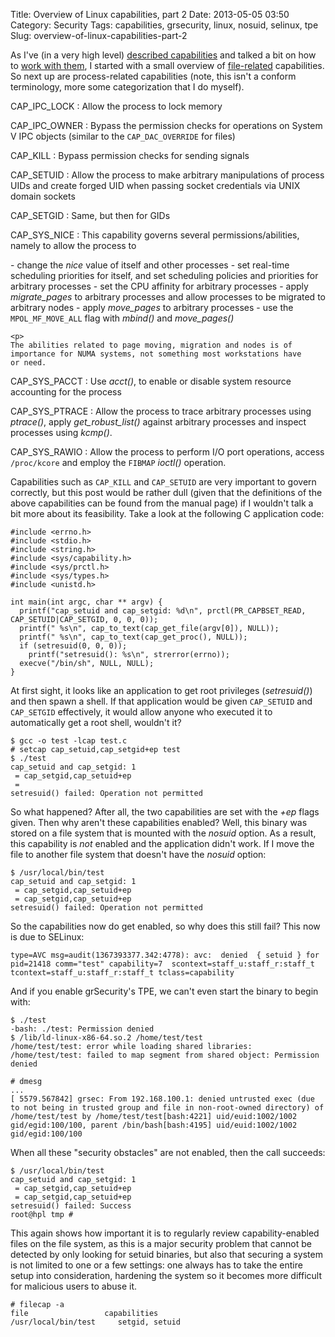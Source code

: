 Title: Overview of Linux capabilities, part 2
Date: 2013-05-05 03:50
Category: Security
Tags: capabilities, grsecurity, linux, nosuid, selinux, tpe
Slug: overview-of-linux-capabilities-part-2

As I've (in a very high level) [described
capabilities](http://blog.siphos.be/2013/05/capabilities-a-short-intro/)
and talked a bit on how to [work with
them](http://blog.siphos.be/2013/05/restricting-and-granting-capabilities/),
I started with a small overview of
[file-related](http://blog.siphos.be/2013/05/overview-of-linux-capabilities-part-1/)
capabilities. So next up are process-related capabilities (note, this
isn't a conform terminology, more some categorization that I do myself).

CAP\_IPC\_LOCK
:   Allow the process to lock memory

CAP\_IPC\_OWNER
:   Bypass the permission checks for operations on System V IPC objects
    (similar to the `CAP_DAC_OVERRIDE` for files)

CAP\_KILL
:   Bypass permission checks for sending signals

CAP\_SETUID
:   Allow the process to make arbitrary manipulations of process UIDs
    and create forged UID when passing socket credentials via UNIX
    domain sockets

CAP\_SETGID
:   Same, but then for GIDs

CAP\_SYS\_NICE
:   This capability governs several permissions/abilities, namely to
    allow the process to
    </p>
    -   change the *nice* value of itself and other processes
    -   set real-time scheduling priorities for itself, and set
        scheduling policies and priorities for arbitrary processes
    -   set the CPU affinity for arbitrary processes
    -   apply *migrate\_pages* to arbitrary processes and allow
        processes to be migrated to arbitrary nodes
    -   apply *move\_pages* to arbitrary processes
    -   use the `MPOL_MF_MOVE_ALL` flag with *mbind()* and
        *move\_pages()*

    <p>
    The abilities related to page moving, migration and nodes is of
    importance for NUMA systems, not something most workstations have
    or need.

CAP\_SYS\_PACCT
:   Use *acct()*, to enable or disable system resource accounting for
    the process

CAP\_SYS\_PTRACE
:   Allow the process to trace arbitrary processes using *ptrace()*,
    apply *get\_robust\_list()* against arbitrary processes and inspect
    processes using *kcmp()*.

CAP\_SYS\_RAWIO
:   Allow the process to perform I/O port operations, access
    `/proc/kcore` and employ the `FIBMAP` *ioctl()* operation.

Capabilities such as `CAP_KILL` and `CAP_SETUID` are very important to
govern correctly, but this post would be rather dull (given that the
definitions of the above capabilities can be found from the manual page)
if I wouldn't talk a bit more about its feasibility. Take a look at the
following C application code:

    #include <errno.h>
    #include <stdio.h>
    #include <string.h>
    #include <sys/capability.h>
    #include <sys/prctl.h>
    #include <sys/types.h>
    #include <unistd.h>

    int main(int argc, char ** argv) {
      printf("cap_setuid and cap_setgid: %d\n", prctl(PR_CAPBSET_READ, CAP_SETUID|CAP_SETGID, 0, 0, 0));
      printf(" %s\n", cap_to_text(cap_get_file(argv[0]), NULL));
      printf(" %s\n", cap_to_text(cap_get_proc(), NULL));
      if (setresuid(0, 0, 0));
        printf("setresuid(): %s\n", strerror(errno));
      execve("/bin/sh", NULL, NULL);
    }

At first sight, it looks like an application to get root privileges
(*setresuid()*) and then spawn a shell. If that application would be
given `CAP_SETUID` and `CAP_SETGID` effectively, it would allow anyone
who executed it to automatically get a root shell, wouldn't it?

    $ gcc -o test -lcap test.c
    # setcap cap_setuid,cap_setgid+ep test
    $ ./test
    cap_setuid and cap_setgid: 1
     = cap_setgid,cap_setuid+ep
     =
    setresuid() failed: Operation not permitted

So what happened? After all, the two capabilities are set with the *+ep*
flags given. Then why aren't these capabilities enabled? Well, this
binary was stored on a file system that is mounted with the *nosuid*
option. As a result, this capability is *not* enabled and the
application didn't work. If I move the file to another file system that
doesn't have the *nosuid* option:

    $ /usr/local/bin/test
    cap_setuid and cap_setgid: 1
     = cap_setgid,cap_setuid+ep
     = cap_setgid,cap_setuid+ep
    setresuid() failed: Operation not permitted

So the capabilities now do get enabled, so why does this still fail?
This now is due to SELinux:

    type=AVC msg=audit(1367393377.342:4778): avc:  denied  { setuid } for  pid=21418 comm="test" capability=7  scontext=staff_u:staff_r:staff_t tcontext=staff_u:staff_r:staff_t tclass=capability

And if you enable grSecurity's TPE, we can't even start the binary to
begin with:

    $ ./test
    -bash: ./test: Permission denied
    $ /lib/ld-linux-x86-64.so.2 /home/test/test
    /home/test/test: error while loading shared libraries: /home/test/test: failed to map segment from shared object: Permission denied

    # dmesg
    ...
    [ 5579.567842] grsec: From 192.168.100.1: denied untrusted exec (due to not being in trusted group and file in non-root-owned directory) of /home/test/test by /home/test/test[bash:4221] uid/euid:1002/1002 gid/egid:100/100, parent /bin/bash[bash:4195] uid/euid:1002/1002 gid/egid:100/100

When all these "security obstacles" are not enabled, then the call
succeeds:

    $ /usr/local/bin/test
    cap_setuid and cap_setgid: 1
     = cap_setgid,cap_setuid+ep
     = cap_setgid,cap_setuid+ep
    setresuid() failed: Success
    root@hpl tmp # 

This again shows how important it is to regularly review
capability-enabled files on the file system, as this is a major security
problem that cannot be detected by only looking for setuid binaries, but
also that securing a system is not limited to one or a few settings: one
always has to take the entire setup into consideration, hardening the
system so it becomes more difficult for malicious users to abuse it.

    # filecap -a
    file                 capabilities
    /usr/local/bin/test     setgid, setuid
